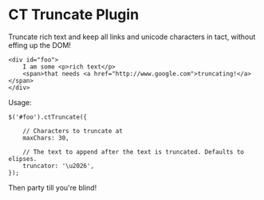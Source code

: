 CT Truncate Plugin
==================

Truncate rich text and keep all links and unicode characters in tact, without
effing up the DOM!

    <div id="foo">
        I am some <p>rich text</p>
        <span>that needs <a href="http://www.google.com">truncating!</a></span>
    </div>

Usage:

    $('#foo').ctTruncate({
        
        // Characters to truncate at
        maxChars: 30,

        // The text to append after the text is truncated. Defaults to elipses.
        truncator: '\u2026',
    });

Then party till you're blind!
